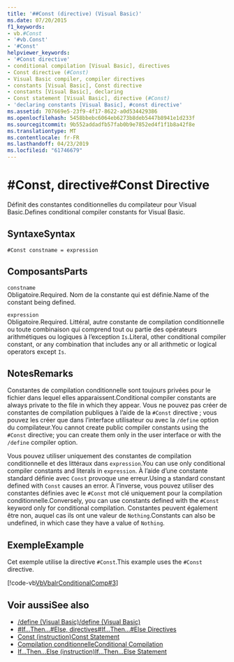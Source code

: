 ```yaml
---
title: '##Const (directive) (Visual Basic)'
ms.date: 07/20/2015
f1_keywords:
- vb.#Const
- '#vb.Const'
- '#Const'
helpviewer_keywords:
- '#Const directive'
- conditional compilation [Visual Basic], directives
- Const directive (#Const)
- Visual Basic compiler, compiler directives
- constants [Visual Basic], Const directive
- constants [Visual Basic], declaring
- Const statement [Visual Basic], directive (#Const)
- 'declaring constants [Visual Basic], #const directive'
ms.assetid: 707669e5-23f9-4f17-8622-a0d534429386
ms.openlocfilehash: 5458bbebc6064eb6273b8deb5447b8941e1d233f
ms.sourcegitcommit: 9b552addadfb57fab0b9e7852ed4f1f1b8a42f8e
ms.translationtype: MT
ms.contentlocale: fr-FR
ms.lasthandoff: 04/23/2019
ms.locfileid: "61746679"
---
```

# <a name="const-directive"></a><span data-ttu-id="bdcbc-102">#Const, directive</span><span class="sxs-lookup"><span data-stu-id="bdcbc-102">#Const Directive</span></span>
<span data-ttu-id="bdcbc-103">Définit des constantes conditionnelles du compilateur pour Visual Basic.</span><span class="sxs-lookup"><span data-stu-id="bdcbc-103">Defines conditional compiler constants for Visual Basic.</span></span>  
  
## <a name="syntax"></a><span data-ttu-id="bdcbc-104">Syntaxe</span><span class="sxs-lookup"><span data-stu-id="bdcbc-104">Syntax</span></span>  
  
```  
#Const constname = expression  
```  
  
## <a name="parts"></a><span data-ttu-id="bdcbc-105">Composants</span><span class="sxs-lookup"><span data-stu-id="bdcbc-105">Parts</span></span>  
 `constname`  
 <span data-ttu-id="bdcbc-106">Obligatoire.</span><span class="sxs-lookup"><span data-stu-id="bdcbc-106">Required.</span></span> <span data-ttu-id="bdcbc-107">Nom de la constante qui est définie.</span><span class="sxs-lookup"><span data-stu-id="bdcbc-107">Name of the constant being defined.</span></span>  
  
 `expression`  
 <span data-ttu-id="bdcbc-108">Obligatoire.</span><span class="sxs-lookup"><span data-stu-id="bdcbc-108">Required.</span></span> <span data-ttu-id="bdcbc-109">Littéral, autre constante de compilation conditionnelle ou toute combinaison qui comprend tout ou partie des opérateurs arithmétiques ou logiques à l’exception `Is`.</span><span class="sxs-lookup"><span data-stu-id="bdcbc-109">Literal, other conditional compiler constant, or any combination that includes any or all arithmetic or logical operators except `Is`.</span></span>  
  
## <a name="remarks"></a><span data-ttu-id="bdcbc-110">Notes</span><span class="sxs-lookup"><span data-stu-id="bdcbc-110">Remarks</span></span>  
 <span data-ttu-id="bdcbc-111">Constantes de compilation conditionnelle sont toujours privées pour le fichier dans lequel elles apparaissent.</span><span class="sxs-lookup"><span data-stu-id="bdcbc-111">Conditional compiler constants are always private to the file in which they appear.</span></span> <span data-ttu-id="bdcbc-112">Vous ne pouvez pas créer de constantes de compilation publiques à l’aide de la `#Const` directive ; vous pouvez les créer que dans l’interface utilisateur ou avec la `/define` option du compilateur.</span><span class="sxs-lookup"><span data-stu-id="bdcbc-112">You cannot create public compiler constants using the `#Const` directive; you can create them only in the user interface or with the `/define` compiler option.</span></span>  
  
 <span data-ttu-id="bdcbc-113">Vous pouvez utiliser uniquement des constantes de compilation conditionnelle et des littéraux dans `expression`.</span><span class="sxs-lookup"><span data-stu-id="bdcbc-113">You can use only conditional compiler constants and literals in `expression`.</span></span> <span data-ttu-id="bdcbc-114">À l’aide d’une constante standard définie avec `Const` provoque une erreur.</span><span class="sxs-lookup"><span data-stu-id="bdcbc-114">Using a standard constant defined with `Const` causes an error.</span></span> <span data-ttu-id="bdcbc-115">À l’inverse, vous pouvez utiliser des constantes définies avec le `#Const` mot clé uniquement pour la compilation conditionnelle.</span><span class="sxs-lookup"><span data-stu-id="bdcbc-115">Conversely, you can use constants defined with the `#Const` keyword only for conditional compilation.</span></span> <span data-ttu-id="bdcbc-116">Constantes peuvent également être non, auquel cas ils ont une valeur de `Nothing`.</span><span class="sxs-lookup"><span data-stu-id="bdcbc-116">Constants can also be undefined, in which case they have a value of `Nothing`.</span></span>  
  
## <a name="example"></a><span data-ttu-id="bdcbc-117">Exemple</span><span class="sxs-lookup"><span data-stu-id="bdcbc-117">Example</span></span>  
 <span data-ttu-id="bdcbc-118">Cet exemple utilise la directive `#Const`.</span><span class="sxs-lookup"><span data-stu-id="bdcbc-118">This example uses the `#Const` directive.</span></span>  
  
 [!code-vb[VbVbalrConditionalComp#3](~/samples/snippets/visualbasic/VS_Snippets_VBCSharp/VbVbalrConditionalComp/VB/Class1.vb#3)]  
  
## <a name="see-also"></a><span data-ttu-id="bdcbc-119">Voir aussi</span><span class="sxs-lookup"><span data-stu-id="bdcbc-119">See also</span></span>

- [<span data-ttu-id="bdcbc-120">/define (Visual Basic)</span><span class="sxs-lookup"><span data-stu-id="bdcbc-120">/define (Visual Basic)</span></span>](../../../visual-basic/reference/command-line-compiler/define.md)
- [<span data-ttu-id="bdcbc-121">#If...Then...#Else, directives</span><span class="sxs-lookup"><span data-stu-id="bdcbc-121">#If...Then...#Else Directives</span></span>](../../../visual-basic/language-reference/directives/if-then-else-directives.md)
- [<span data-ttu-id="bdcbc-122">Const (instruction)</span><span class="sxs-lookup"><span data-stu-id="bdcbc-122">Const Statement</span></span>](../../../visual-basic/language-reference/statements/const-statement.md)
- [<span data-ttu-id="bdcbc-123">Compilation conditionnelle</span><span class="sxs-lookup"><span data-stu-id="bdcbc-123">Conditional Compilation</span></span>](../../../visual-basic/programming-guide/program-structure/conditional-compilation.md)
- [<span data-ttu-id="bdcbc-124">If...Then...Else (instruction)</span><span class="sxs-lookup"><span data-stu-id="bdcbc-124">If...Then...Else Statement</span></span>](../../../visual-basic/language-reference/statements/if-then-else-statement.md)
